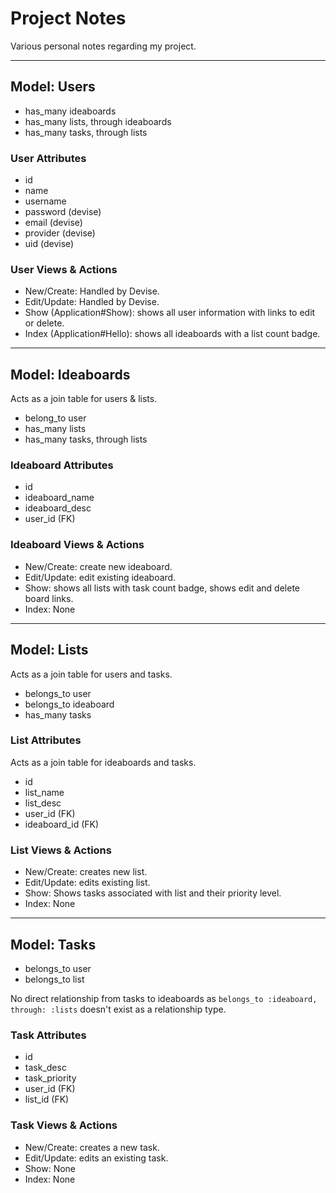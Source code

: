 # Project Notes

Various personal notes regarding my project.

----

## Model: Users

- has_many ideaboards
- has_many lists, through ideaboards
- has_many tasks, through lists

### User Attributes

- id
- name
- username
- password (devise)
- email (devise)
- provider (devise)
- uid (devise)

### User Views & Actions

- New/Create: Handled by Devise.
- Edit/Update: Handled by Devise.
- Show (Application#Show): shows all user information with links to edit or delete.
- Index (Application#Hello): shows all ideaboards with a list count badge.

----

## Model: Ideaboards

Acts as a join table for users & lists.

- belong_to user
- has_many lists
- has_many tasks, through lists

### Ideaboard Attributes

- id
- ideaboard_name
- ideaboard_desc
- user_id (FK)

### Ideaboard Views & Actions

- New/Create: create new ideaboard.
- Edit/Update: edit existing ideaboard.
- Show: shows all lists with task count badge, shows edit and delete board links.
- Index: None

----

## Model: Lists

Acts as a join table for users and tasks.

- belongs_to user
- belongs_to ideaboard
- has_many tasks

### List Attributes

Acts as a join table for ideaboards and tasks.

- id
- list_name
- list_desc
- user_id (FK)
- ideaboard_id (FK)

### List Views & Actions

- New/Create: creates new list.
- Edit/Update: edits existing list.
- Show: Shows tasks associated with list and their priority level.
- Index: None

----

## Model: Tasks

- belongs_to user
- belongs_to list

No direct relationship from tasks to ideaboards as `belongs_to :ideaboard, through: :lists` doesn't exist as a relationship type.

### Task Attributes

- id
- task_desc
- task_priority
- user_id (FK)
- list_id (FK)

### Task Views & Actions

- New/Create: creates a new task.
- Edit/Update: edits an existing task.
- Show: None
- Index: None
